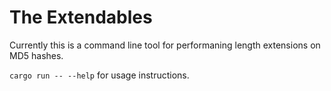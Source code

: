# The Extendables

Currently this is a command line tool for performaning length extensions on MD5 hashes.

`cargo run -- --help` for usage instructions.
